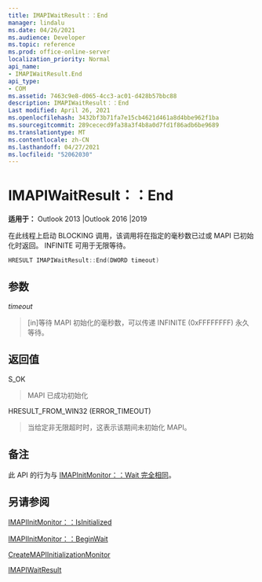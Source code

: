 ```yaml
---
title: IMAPIWaitResult：：End
manager: lindalu
ms.date: 04/26/2021
ms.audience: Developer
ms.topic: reference
ms.prod: office-online-server
localization_priority: Normal
api_name:
- IMAPIWaitResult.End
api_type:
- COM
ms.assetid: 7463c9e8-d065-4cc3-ac01-d428b57bbc88
description: IMAPIWaitResult：：End
Last modified: April 26, 2021
ms.openlocfilehash: 3432bf3b71fa7e15cb4621d461a8d4bbe962f1ba
ms.sourcegitcommit: 289cececd9fa38a3f4b8a0d7fd1f86adb6be9689
ms.translationtype: MT
ms.contentlocale: zh-CN
ms.lasthandoff: 04/27/2021
ms.locfileid: "52062030"
---
```

# <a name="imapiwaitresultend"></a>IMAPIWaitResult：：End
  
**适用于：** Outlook 2013 |Outlook 2016 |2019

在此线程上启动 BLOCKING 调用，该调用将在指定的毫秒数已过或 MAPI 已初始化时返回。 INFINITE 可用于无限等待。

```cpp
HRESULT IMAPIWaitResult::End(DWORD timeout)
```

## <a name="parameters"></a>参数

_timeout_
> [in]等待 MAPI 初始化的毫秒数，可以传递 INFINITE (0xFFFFFFFF) 永久等待。

## <a name="return-value"></a>返回值

S_OK
> MAPI 已成功初始化

HRESULT_FROM_WIN32 (ERROR_TIMEOUT) 
> 当给定非无限超时时，这表示该期间未初始化 MAPI。

## <a name="remarks"></a>备注
此 API 的行为与 [IMAPInitMonitor：：Wait 完全相同](imapiinitmonitor-wait.md)。
  
## <a name="see-also"></a>另请参阅

[IMAPIInitMonitor：：IsInitialized](imapiinitmonitor-isinitialized.md)

[IMAPIInitMonitor：：BeginWait](imapiinitmonitor-beginwait.md)

[CreateMAPIInitializationMonitor](createmapiinitializationmonitor.md)

[IMAPIWaitResult](imapiwaitresultiunknown.md)
